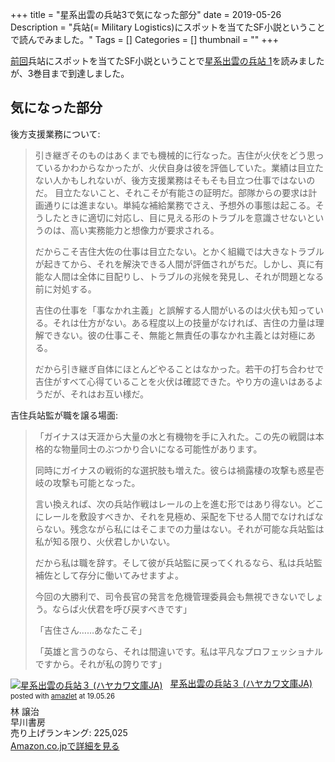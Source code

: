 +++
title = "星系出雲の兵站3で気になった部分"
date = 2019-05-26
Description = "兵站(= Military Logistics)にスポットを当てたSF小説ということで読んでみました。"
Tags = []
Categories = []
thumbnail = ""
+++

[前回](https://blog.kazu634.com/quotes/2019/04/17/2019-04-17_seikei-izumono-logistics-01/)兵站にスポットを当てたSF小説ということで[星系出雲の兵站 1](https://www.amazon.co.jp/exec/obidos/ASIN/4150313407/simsnes-22/ref=nosim/)を読みましたが、3巻目まで到達しました。

## 気になった部分
後方支援業務について:

> 引き継ぎそのものはあくまでも機械的に行なった。吉住が火伏をどう思っているかわからなかったが、火伏自身は彼を評価していた。業績は目立たない人かもしれないが、後方支援業務はそもそも目立つ仕事ではないのだ。
目立たないこと、それこそが有能さの証明だ。部隊からの要求は計画通りには進まない。単純な補給業務でさえ、予想外の事態は起こる。そうしたときに適切に対応し、目に見える形のトラブルを意識させないというのは、高い実務能力と想像力が要求される。
>
> だからこそ吉住大佐の仕事は目立たない。とかく組織では大きなトラブルが起きてから、それを解決できる人間が評価されがちだ。しかし、真に有能な人間は全体に目配りし、トラブルの兆候を発見し、それが問題となる前に対処する。
>
> 吉住の仕事を「事なかれ主義」と誤解する人間がいるのは火伏も知っている。それは仕方がない。ある程度以上の技量がなければ、吉住の力量は理解できない。彼の仕事こそ、無能と無責任の事なかれ主義とは対極にある。
>
> だから引き継ぎ自体にほとんどやることはなかった。若干の打ち合わせで吉住がすべて心得ていることを火伏は確認できた。やり方の違いはあるようだが、それはお互い様だ。

吉住兵站監が職を譲る場面:

> 「ガイナスは天涯から大量の水と有機物を手に入れた。この先の戦闘は本格的な物量同士のぶつかり合いになる可能性があります。
>
> 同時にガイナスの戦術的な選択肢も増えた。彼らは禍露棲の攻撃も惑星壱岐の攻撃も可能となった。
>
> 言い換えれば、次の兵站作戦はレールの上を進む形ではあり得ない。どこにレールを敷設すべきか、それを見極め、采配を下せる人間でなければならない。残念ながら私にはそこまでの力量はない。それが可能な兵站監は私が知る限り、火伏君しかいない。
>
> だから私は職を辞す。そして彼が兵站監に戻ってくれるなら、私は兵站監補佐として存分に働いてみせますよ。
>
> 今回の大勝利で、司令長官の発言を危機管理委員会も無視できないでしょう。ならば火伏君を呼び戻すべきです」
>
> 「吉住さん……あなたこそ」
>
> 「英雄と言うのなら、それは間違いです。私は平凡なプロフェッショナルですから。それが私の誇りです」

<div class="amazlet-box" style="margin-bottom:0px;"><div class="amazlet-image" style="float:left;margin:0px 12px 1px 0px;"><a href="https://www.amazon.co.jp/exec/obidos/ASIN/415031358X/simsnes-22/ref=nosim/" name="amazletlink" target="_blank"><img src="https://images-fe.ssl-images-amazon.com/images/I/511hWFA17mL._SL160_.jpg" alt="星系出雲の兵站３ (ハヤカワ文庫JA)" style="border: none;" /></a></div><div class="amazlet-info" style="line-height:120%; margin-bottom: 10px"><div class="amazlet-name" style="margin-bottom:10px;line-height:120%"><a href="https://www.amazon.co.jp/exec/obidos/ASIN/415031358X/simsnes-22/ref=nosim/" name="amazletlink" target="_blank">星系出雲の兵站３ (ハヤカワ文庫JA)</a><div class="amazlet-powered-date" style="font-size:80%;margin-top:5px;line-height:120%">posted with <a href="http://www.amazlet.com/" title="amazlet" target="_blank">amazlet</a> at 19.05.26</div></div><div class="amazlet-detail">林 譲治 <br />早川書房 <br />売り上げランキング: 225,025<br /></div><div class="amazlet-sub-info" style="float: left;"><div class="amazlet-link" style="margin-top: 5px"><a href="https://www.amazon.co.jp/exec/obidos/ASIN/415031358X/simsnes-22/ref=nosim/" name="amazletlink" target="_blank">Amazon.co.jpで詳細を見る</a></div></div></div><div class="amazlet-footer" style="clear: left"></div></div>

